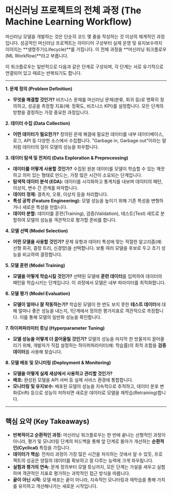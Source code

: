 # 머신러닝 프로젝트의 전체 과정 (The Machine Learning Workflow)

머신러닝 모델을 개발하는 것은 단순히 코드 몇 줄을 작성하는 것 이상의 체계적인 과정입니다. 성공적인 머신러닝 프로젝트는 아이디어 구상부터 실제 운영 및 유지보수까지 이어지는 **생명주기(Lifecycle)**를 가집니다. 이 전체 과정을 **머신러닝 워크플로우(ML Workflow)**라고 부릅니다.

이 워크플로우는 일반적으로 다음과 같은 단계로 구성되며, 각 단계는 서로 유기적으로 연결되어 있고 때로는 반복되기도 합니다.

---

**1. 문제 정의 (Problem Definition)**
- **무엇을 해결할 것인가?** 비즈니스 문제를 머신러닝 문제(분류, 회귀 등)로 명확히 정의하고, 성공을 측정할 지표(예: 정확도, 비즈니스 KPI)를 설정합니다. 모든 단계의 방향을 결정하는 가장 중요한 과정입니다.

**2. 데이터 수집 (Data Collection)**
- **어떤 데이터가 필요한가?** 정의된 문제 해결에 필요한 데이터를 내부 데이터베이스, 로그, API 등 다양한 소스에서 수집합니다. "Garbage in, Garbage out"이라는 말처럼 데이터의 질이 모델의 성능을 좌우합니다.

**3. 데이터 탐색 및 전처리 (Data Exploration & Preprocessing)**
- **데이터를 어떻게 사용할 것인가?** 수집된 원본 데이터를 모델이 학습할 수 있는 깨끗하고 의미 있는 형태로 만드는, 가장 많은 시간이 소요되는 단계입니다.
- **탐색적 데이터 분석 (EDA):** 데이터를 시각화하고 통계치를 내보며 데이터의 패턴, 이상치, 변수 간 관계를 파악합니다.
- **데이터 정제:** 결측치, 오류, 이상치 등을 처리합니다.
- **특성 공학 (Feature Engineering):** 모델 성능을 높이기 위해 기존 특성을 변형하거나 새로운 특성을 만듭니다.
- **데이터 분할:** 데이터를 훈련(Training), 검증(Validation), 테스트(Test) 세트로 분할하여 모델의 성능을 객관적으로 평가할 준비를 합니다.

**4. 모델 선택 (Model Selection)**
- **어떤 모델을 사용할 것인가?** 문제 유형과 데이터 특성에 맞는 적절한 알고리즘(예: 선형 회귀, 결정 트리, 신경망)을 선택합니다. 보통 여러 모델을 후보로 두고 초기 성능을 비교하여 결정합니다.

**5. 모델 훈련 (Model Training)**
- **모델을 어떻게 학습시킬 것인가?** 선택된 모델에 **훈련 데이터**를 입력하여 데이터의 패턴을 학습시키는 단계입니다. 이 과정에서 모델은 내부 파라미터를 최적화합니다.

**6. 모델 평가 (Model Evaluation)**
- **모델이 얼마나 잘 작동하는가?** 학습된 모델이 한 번도 보지 못한 **테스트 데이터**에 대해 얼마나 좋은 성능을 내는지, 1단계에서 정의한 평가지표로 객관적으로 측정합니다. 이를 통해 모델의 일반화 성능을 확인합니다.

**7. 하이퍼파라미터 튜닝 (Hyperparameter Tuning)**
- **모델 성능을 어떻게 더 끌어올릴 것인가?** 모델의 성능을 마지막 한 방울까지 끌어올리기 위해, 개발자가 직접 설정하는 하이퍼파라미터(예: 학습률)의 최적 조합을 **검증 데이터**를 사용해 찾습니다.

**8. 모델 배포 및 모니터링 (Deployment & Monitoring)**
- **모델을 어떻게 실제 세상에서 사용하고 관리할 것인가?**
- **배포:** 완성된 모델을 API 서버 등 실제 서비스 환경에 통합합니다.
- **모니터링 및 유지보수:** 배포된 모델의 성능을 지속적으로 추적하고, 데이터 분포 변화(Drift) 등으로 성능이 저하되면 새로운 데이터로 모델을 재학습(Retraining)합니다.

---

## 핵심 요약 (Key Takeaways)
- **반복적이고 순환적인 과정:** 머신러닝 워크플로우는 한 번에 끝나는 선형적인 과정이 아니라, 평가 및 모니터링 단계의 피드백을 통해 앞 단계로 돌아가 개선하는 **순환적인(Cyclical)** 특징을 가집니다.
- **데이터가 핵심:** 전처리 과정이 가장 많은 시간을 차지하는 것에서 알 수 있듯, 프로젝트의 성공은 양질의 데이터를 확보하고 잘 다루는 능력에 크게 좌우됩니다.
- **실험과 평가의 연속:** 문제 정의부터 모델 튜닝까지, 모든 단계는 가설을 세우고 실험하며 객관적인 지표로 평가하는 과학적인 접근 방식을 따릅니다.
- **끝이 아닌 시작:** 모델 배포는 끝이 아니라, 지속적인 모니터링과 재학습을 통해 가치를 유지하고 개선해나가는 새로운 시작입니다.
